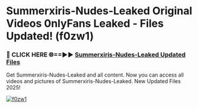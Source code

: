 # Summerxiris-Nudes-Leaked Original Videos 0nlyFans Leaked - Files Updated! (f0zw1)

<h3>🔴 CLICK HERE 🌐==►► <a href="https://tinyurl.com/yc6ubb5a" rel="nofollow">Summerxiris-Nudes-Leaked Updated Files</a></h3>

Get Summerxiris-Nudes-Leaked and all content. Now you can access all videos and pictures of Summerxiris-Nudes-Leaked. New Updated Files 2025!

[![f0zw1](https://i.imgur.com/7eu0CRL.gif)](https://tinyurl.com/yc6ubb5a)
